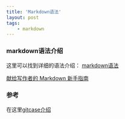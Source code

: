 ```yaml
---
title: 'Markdown语法'
layout: post
tags:
    - markdown
---
```


### markdown语法介绍

这里可以找到详细的语法介绍：
[markdown语法](https://gitcafe.com/riku/Markdown-Syntax-CN/blob/master/syntax.md)

[献给写作者的 Markdown 新手指南](http://jianshu.io/p/q81RER)





### 参考

在这里[gitcase介绍][1]

[1]:  https://gitcafe.com/ "gitcase介绍"
